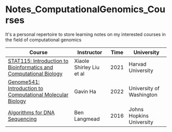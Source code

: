 # Notes_ComputationalGenomics_Courses

It's a personal repertoire to store learning notes on my interested courses in the field of computational genomics

| Course | Instructor | Time | University |
|--|--|--|--|
| [STAT115: Introduction to Bioinformatics and Computational Biology](CourseNotes/STAT115/README.md) | Xiaole Shirley Liu et al | 2021 | Harvad University |
| [Genome541: Introduction to Computational Molecular Biology](CourseNotes/Genome541/README.md) | Gavin Ha | 2022 | University of Washington |
| [Algorithms for DNA Sequencing](CourseNotes/ADS1/README.md) | Ben Langmead | 2016 | Johns Hopkins University |
